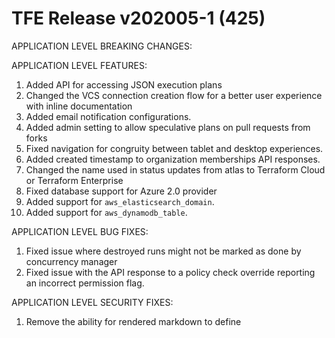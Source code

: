 # TFE Release v202005-1 (425)


APPLICATION LEVEL BREAKING CHANGES:


APPLICATION LEVEL FEATURES:

1. Added API for accessing JSON execution plans
1. Changed the VCS connection creation flow for a better user experience with inline documentation
1. Added email notification configurations.
1. Added admin setting to allow speculative plans on pull requests from forks
1. Fixed navigation for congruity between tablet and desktop experiences.
1. Added created timestamp to organization memberships API responses.
1. Changed the name used in status updates from atlas to Terraform Cloud or Terraform Enterprise
1. Fixed database support for Azure 2.0 provider
1. Added support for `aws_elasticsearch_domain`.
1. Added support for `aws_dynamodb_table`.

APPLICATION LEVEL BUG FIXES:

1. Fixed issue where destroyed runs might not be marked as done by concurrency manager
1. Fixed issue with the API response to a policy check override reporting an incorrect permission flag.

APPLICATION LEVEL SECURITY FIXES:
1. Remove the ability for rendered markdown to define <style> tags in Terraform module registry
1. Removed GitHub App configuration route from TFE
1. Security fix for Notification Configurations which were allowed to be edited via API by users with 'Write' access but are expected to require 'Admin'.



